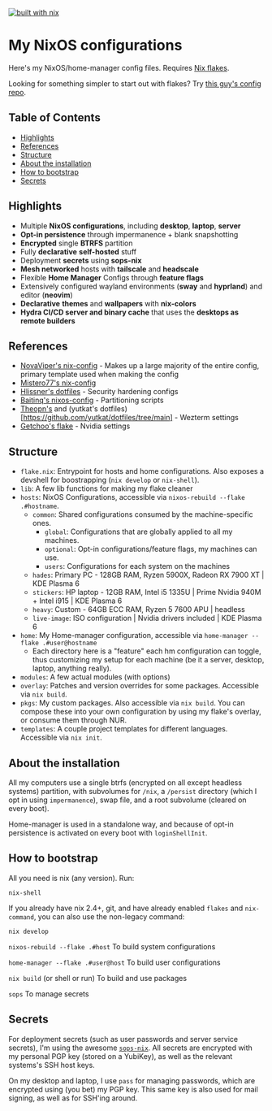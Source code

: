 [![built with nix](https://img.shields.io/static/v1?logo=nixos&logoColor=white&label=&message=Built%20with%20Nix&color=41439a)](https://builtwithnix.org)

# My NixOS configurations

Here's my NixOS/home-manager config files. Requires [Nix flakes](https://nixos.wiki/wiki/Flakes).

Looking for something simpler to start out with flakes? Try [this guy's config repo](https://github.com/Misterio77/nix-starter-config).

## Table of Contents
- [Highlights](#highlights)
- [References](#references)
- [Structure](#structure)
- [About the installation](#about-the-installation)
- [How to bootstrap](#how-to-bootstrap)
- [Secrets](#secrets)

## Highlights
- Multiple **NixOS configurations**, including **desktop**, **laptop**, **server**
- **Opt-in persistence** through impermanence + blank snapshotting
- **Encrypted** single **BTRFS** partition
- Fully **declarative** **self-hosted** stuff
- Deployment **secrets** using **sops-nix**
- **Mesh networked** hosts with **tailscale** and **headscale**
- Flexible **Home Manager** Configs through **feature flags**
- Extensively configured wayland environments (**sway** and **hyprland**) and editor (**neovim**)
- **Declarative** **themes** and **wallpapers** with **nix-colors**
- **Hydra CI/CD server and binary cache** that uses the **desktops as remote builders**

## References
- [NovaViper's nix-config](https://github.com/NovaViper/nixconfig) - Makes up a large majority of the entire config, primary template used when making the config
- [Mistero77's nix-config](https://github.com/Misterio77/nix-config)
- [Hlissner's dotfiles](https://github.com/hlissner/dotfiles) - Security hardening configs
- [Baitinq's nixos-config](https://github.com/Baitinq/nixos-config) - Partitioning scripts
- [Theopn's](https://github.com/theopn/dotfiles/tree/main) and (yutkat's dotfiles)[https://github.com/yutkat/dotfiles/tree/main] - Wezterm settings
- [Getchoo's flake](https://github.com/getchoo/flake) - Nvidia settings

## Structure

- `flake.nix`: Entrypoint for hosts and home configurations. Also exposes a
  devshell for boostrapping (`nix develop` or `nix-shell`).
- `lib`: A few lib functions for making my flake cleaner
- `hosts`: NixOS Configurations, accessible via `nixos-rebuild --flake .#hostname`.
  - `common`: Shared configurations consumed by the machine-specific ones.
    - `global`: Configurations that are globally applied to all my machines.
    - `optional`: Opt-in configurations/feature flags, my machines can use.
    - `users`: Configurations for each system on the machines
  - `hades`: Primary PC - 128GB RAM, Ryzen 5900X, Radeon RX 7900 XT | KDE Plasma 6
  - `stickers`: HP laptop - 12GB RAM, Intel i5 1335U | Prime Nvidia 940M + Intel i915 | KDE Plasma 6
  - `heavy`: Custom - 64GB ECC RAM, Ryzen 5 7600 APU | headless
  - `live-image`: ISO configuration | Nvidia drivers included | KDE Plasma 6
- `home`: My Home-manager configuration, accessible via `home-manager --flake .#user@hostname`
    - Each directory here is a "feature" each hm configuration can toggle, thus
      customizing my setup for each machine (be it a server, desktop, laptop,
      anything really).
- `modules`: A few actual modules (with options)
- `overlay`: Patches and version overrides for some packages. Accessible via
  `nix build`.
- `pkgs`: My custom packages. Also accessible via `nix build`. You can compose
  these into your own configuration by using my flake's overlay, or consume them through NUR.
- `templates`: A couple project templates for different languages. Accessible
  via `nix init`.


## About the installation

All my computers use a single btrfs (encrypted on all except headless systems)
partition, with subvolumes for `/nix`, a `/persist` directory (which I opt in
using `impermanence`), swap file, and a root subvolume (cleared on every boot).

Home-manager is used in a standalone way, and because of opt-in persistence is
activated on every boot with `loginShellInit`.


## How to bootstrap

All you need is nix (any version). Run:
```
nix-shell
```

If you already have nix 2.4+, git, and have already enabled `flakes` and
`nix-command`, you can also use the non-legacy command:
```
nix develop
```

`nixos-rebuild --flake .#host` To build system configurations

`home-manager --flake .#user@host` To build user configurations

`nix build` (or shell or run) To build and use packages

`sops` To manage secrets


## Secrets

For deployment secrets (such as user passwords and server service secrets), I'm
using the awesome [`sops-nix`](https://github.com/Mic92/sops-nix). All secrets
are encrypted with my personal PGP key (stored on a YubiKey), as well as the
relevant systems's SSH host keys.

On my desktop and laptop, I use `pass` for managing passwords, which are
encrypted using (you bet) my PGP key. This same key is also used for mail
signing, as well as for SSH'ing around.

